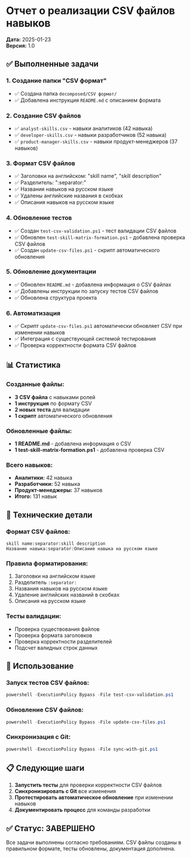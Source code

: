 # Отчет о реализации CSV файлов навыков

**Дата:** 2025-01-23  
**Версия:** 1.0

## ✅ Выполненные задачи

### 1. Создание папки "CSV формат"
- ✅ Создана папка `decomposed/CSV формат/`
- ✅ Добавлена инструкция `README.md` с описанием формата

### 2. Создание CSV файлов
- ✅ `analyst-skills.csv` - навыки аналитиков (42 навыка)
- ✅ `developer-skills.csv` - навыки разработчиков (52 навыка)  
- ✅ `product-manager-skills.csv` - навыки продукт-менеджеров (37 навыков)

### 3. Формат CSV файлов
- ✅ Заголовки на английском: "skill name", "skill description"
- ✅ Разделитель: ":separator:"
- ✅ Названия навыков на русском языке
- ✅ Удалены английские названия в скобках
- ✅ Описания навыков на русском языке

### 4. Обновление тестов
- ✅ Создан `test-csv-validation.ps1` - тест валидации CSV файлов
- ✅ Обновлен `test-skill-matrix-formation.ps1` - добавлена проверка CSV файлов
- ✅ Создан `update-csv-files.ps1` - скрипт автоматического обновления

### 5. Обновление документации
- ✅ Обновлен `README.md` - добавлена информация о CSV файлах
- ✅ Добавлены инструкции по запуску тестов CSV файлов
- ✅ Обновлена структура проекта

### 6. Автоматизация
- ✅ Скрипт `update-csv-files.ps1` автоматически обновляет CSV при изменении навыков
- ✅ Интеграция с существующей системой тестирования
- ✅ Проверка корректности формата CSV файлов

## 📊 Статистика

### Созданные файлы:
- **3 CSV файла** с навыками ролей
- **1 инструкция** по формату CSV
- **2 новых теста** для валидации
- **1 скрипт** автоматического обновления

### Обновленные файлы:
- **1 README.md** - добавлена информация о CSV
- **1 test-skill-matrix-formation.ps1** - добавлена проверка CSV

### Всего навыков:
- **Аналитики:** 42 навыка
- **Разработчики:** 52 навыка  
- **Продукт-менеджеры:** 37 навыков
- **Итого:** 131 навык

## 🔧 Технические детали

### Формат CSV файлов:
```csv
skill name:separator:skill description
Название навыка:separator:Описание навыка на русском языке
```

### Правила форматирования:
1. Заголовки на английском языке
2. Разделитель `:separator:`
3. Названия навыков на русском языке
4. Удаление английских названий в скобках
5. Описания на русском языке

### Тесты валидации:
- Проверка существования файлов
- Проверка формата заголовков
- Проверка корректности разделителей
- Подсчет валидных строк данных

## 🚀 Использование

### Запуск тестов CSV файлов:
```powershell
powershell -ExecutionPolicy Bypass -File test-csv-validation.ps1
```

### Обновление CSV файлов:
```powershell
powershell -ExecutionPolicy Bypass -File update-csv-files.ps1
```

### Синхронизация с Git:
```powershell
powershell -ExecutionPolicy Bypass -File sync-with-git.ps1
```

## 📋 Следующие шаги

1. **Запустить тесты** для проверки корректности CSV файлов
2. **Синхронизировать с Git** все изменения
3. **Протестировать автоматическое обновление** при изменении навыков
4. **Документировать процесс** для команды разработки

## ✅ Статус: ЗАВЕРШЕНО

Все задачи выполнены согласно требованиям. CSV файлы созданы в правильном формате, тесты обновлены, документация дополнена. 